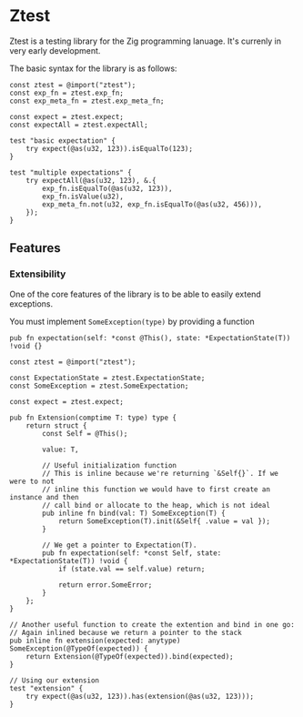 # Ztest

Ztest is a testing library for the Zig programming lanuage. It's currenly in very early development.

The basic syntax for the library is as follows:

```zig
const ztest = @import("ztest");
const exp_fn = ztest.exp_fn;
const exp_meta_fn = ztest.exp_meta_fn;

const expect = ztest.expect;
const expectAll = ztest.expectAll;

test "basic expectation" {
    try expect(@as(u32, 123)).isEqualTo(123);
}

test "multiple expectations" {
    try expectAll(@as(u32, 123), &.{
        exp_fn.isEqualTo(@as(u32, 123)),
        exp_fn.isValue(u32),
        exp_meta_fn.not(u32, exp_fn.isEqualTo(@as(u32, 456))),
    });
}
```

## Features

### Extensibility

One of the core features of the library is to be able to easily extend exceptions.

You must implement `SomeException(type)` by providing a function

```zig
pub fn expectation(self: *const @This(), state: *ExpectationState(T)) !void {}
```

```zig
const ztest = @import("ztest");

const ExpectationState = ztest.ExpectationState;
const SomeException = ztest.SomeExpectation;

const expect = ztest.expect;

pub fn Extension(comptime T: type) type {
    return struct {
        const Self = @This();

        value: T,

        // Useful initialization function
        // This is inline because we're returning `&Self{}`. If we were to not
        // inline this function we would have to first create an instance and then
        // call bind or allocate to the heap, which is not ideal
        pub inline fn bind(val: T) SomeException(T) {
            return SomeException(T).init(&Self{ .value = val });
        }

        // We get a pointer to Expectation(T).
        pub fn expectation(self: *const Self, state: *ExpectationState(T)) !void {
            if (state.val == self.value) return;

            return error.SomeError;
        }
    };
}

// Another useful function to create the extention and bind in one go:
// Again inlined because we return a pointer to the stack
pub inline fn extension(expected: anytype) SomeException(@TypeOf(expected)) {
    return Extension(@TypeOf(expected)).bind(expected);
}

// Using our extension
test "extension" {
    try expect(@as(u32, 123)).has(extension(@as(u32, 123)));
}
```
